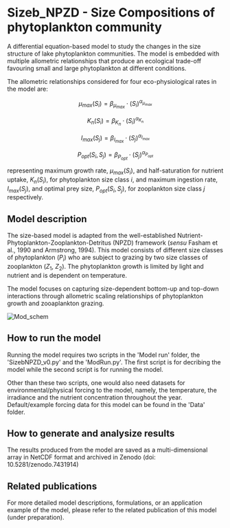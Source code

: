 # Sizeb_NPZD - Size Compositions of phytoplankton community
A differential equation-based model to study the changes in the size structure of lake phytoplankton communities. The model is embedded with multiple allometric relationships that produce an ecological trade-off favouring small and large phytoplankton at different conditions.

The allometric relationships considered for four eco-physiological rates in the model are:

$$\mu_{max}(S_i) = \beta_{\mu_{max}}\cdot (S_i)^{\alpha_{\mu_{max}}}$$

$$K_n(S_i) = \beta_{K_n}\cdot (S_i)^{\alpha_{K_n}}$$

$$I_{max}(S_j) = \beta_{I_{max}}\cdot (S_j)^{\alpha_{I_{max}}}$$

$$P_{opt}(S_i, S_j) = \beta_{P_{opt}}\cdot (S_j)^{\alpha_{P_{opt}}}$$

representing maximum growth rate, $\mu_{max}(S_i)$, and half-saturation for nutrient uptake, $K_n(S_i)$, for phytoplankton size class $i$, and maximum ingestion rate, $I_{max}(S_j)$, and optimal prey size, $P_{opt}(S_i, S_j)$, for zooplankton size class $j$ respectively.

## Model description
The size-based model is adapted from the well-established Nutrient-Phytoplankton-Zooplankton-Detritus (NPZD) framework (_sensu_ Fasham et al., 1990 and Armstrong, 1994). This model consists of different size classes of phytoplankton ($P_i$) who are subject to grazing by two size classes of zooplankton ($Z_1$, $Z_2$). The phytoplankton growth is limited by light and nutrient and is dependent on temperature. 

The model focuses on capturing size-dependent bottom-up and top-down interactions through allometric scaling relationships of phytoplankton growth and zooaplankton grazing.

![Mod_schem](https://user-images.githubusercontent.com/51200142/231529567-4c4da250-f5a3-4f1a-9a3a-e27029e8188c.jpeg "Model schematics")


## How to run the model
Running the model requires two scripts in the 'Model run' folder, the 'SizebNPZD_v0.py' and the 'ModRun.py'. The first script is for decribing the model while the second script is for running the model.

Other than these two scripts, one would also need datasets for environmental/physical forcing to the model, namely, the temperature, the irradiance and the nutrient concentration throughout the year. Default/example forcing data for this model can be found in the 'Data' folder.



## How to generate and analysize results
The results produced from the model are saved as a multi-dimensional array in NetCDF format and archived in Zenodo (doi: 10.5281/zenodo.7431914)


## Related publications
For more detailed model descriptions, formulations, or an application example of the model, please refer to the related publication of this model (under preparation).
